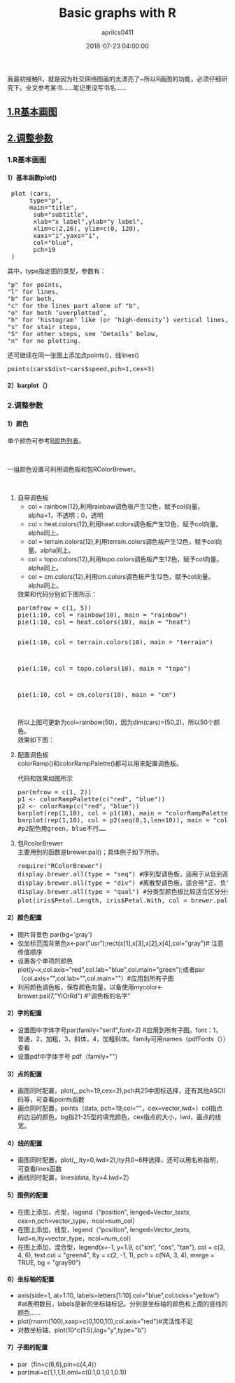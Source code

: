 ﻿---
layout: post
title: Basic graphs with R
date: 2018-07-23 04:00:00
tags: graph R
author: aprilcs0411
---





   
<p>我最初接触R，就是因为社交网络图画的太漂亮了~所以R画图的功能，必须仔细研究下。全文参考某书……笔记里没写书名……</p>
<h2 id="heading1"><a href="#basic">1.R基本画图</a></h2>
<h2 id="heading2"><a href="#chapter2">2.调整参数</a></h2>


<h3 id="basic" name="basic">1.R基本画图</h3>
<h4 id=c11>1）基本函数plot()</h4>
<pre>
 plot (cars,
      type="p",
      main="title",
       sub="subtitle",
       xlab="x label",ylab="y label",
       xlim=c(2,26), ylim=c(0, 120), 
       xaxs="i",yaxs="i",
       col="blue",
       pch=19
 )
</pre>
<amp-img src="{{ site.baseurl }}assets/images/g1.jpg" width="320" height="200" layout="responsive" alt="" class="mb3"></amp-img>
<p>其中，type指定图的类型，参数有：</p>
<pre>
"p" for points,
"l" for lines,
"b" for both,
"c" for the lines part alone of "b",
"o" for both ‘overplotted’,
"h" for ‘histogram’ like (or ‘high-density’) vertical lines,
"s" for stair steps,
"S" for other steps, see ‘Details’ below,
"n" for no plotting.
</pre>
<p>还可继续在同一张图上添加点points()，线lines()</p>
<pre>
points(cars$dist~cars$speed,pch=1,cex=3)
</pre>
<amp-img src="{{ site.baseurl }}assets/images/g2.jpg" width="320" height="200" layout="responsive" alt="" class="mb3"></amp-img>
<h4 id=c12>2）barplot（）</h4>


<h3 id="chapter2" name="chapter2">2.调整参数</h3>
<h4 id=c21>1）颜色</h4>
<p>单个颜色可参考<a href="http://www.stat.columbia.edu/~tzheng/files/Rcolor.pdf">R颜色列表</a>。</p><br/>
<p>一组颜色设置可利用调色板和包RColorBrewer。</p><br/>
<ol>
<li>
自带调色板
<ul>
<li>col = rainbow(12),利用rainbow调色板产生12色，赋予col向量。alpha=1，不透明；0，透明</li>
<li>col = heat.colors(12),利用heat.colors调色板产生12色，赋予col向量。alpha同上。</li>
<li>col = terrain.colors(12),利用terrain.colors调色板产生12色，赋予col向量。alpha同上。</li>
<li>col = topo.colors(12),利用topo.colors调色板产生12色，赋予col向量。alpha同上。</li>
<li>col =  cm.colors(12),利用cm.colors调色板产生12色，赋予col向量。alpha同上。</li>
</ul>
</li>
效果和代码分别如下图所示：
<pre>
par(mfrow = c(1, 5))
pie(1:10, col = rainbow(10), main = "rainbow")
pie(1:10, col = heat.colors(10), main = "heat")


pie(1:10, col = terrain.colors(10), main = "terrain")


pie(1:10, col = topo.colors(10), main = "topo")


pie(1:10, col = cm.colors(10), main = "cm")


</pre>
<amp-img src="{{ site.baseurl }}assets/images/g3.jpg" width="555" height="131" layout="responsive" alt="" class="mb3"></amp-img>
<p>所以上图可更新为col=rainbow(50)，因为dim(cars)=(50,2)，所以50个颜色。<br/>
效果如下图：</p>
<amp-img src="{{ site.baseurl }}assets/images/g4.jpg" width="417" height="388" layout="responsive" alt="" class="mb3"></amp-img>
<li>
配置调色板<br/>
colorRamp()和colorRampPalette()都可以用来配置调色板。
</li>
<p>代码和效果如图所示</p>
<pre>
par(mfrow = c(1, 2))
p1 <- colorRampPalette(c("red", "blue"))
p2 <- colorRamp(c("red", "blue")) 
barplot(rep(1,10), col = p1(10), main = "colorRampPalette")
barplot(rep(1,10), col = p2(seq(0,1,len=10)), main = "colorRamp")
#p2配色用green，blue不行……
</pre>
<amp-img src="{{ site.baseurl }}assets/images/g5.jpg" width="389" height="231" layout="responsive" alt="" class="mb3"></amp-img>
<li>包RcolorBrewer<br/>
主要用到的函数是brewer.pal()；具体例子如下所示。<br/>
<pre>
require("RColorBrewer")
display.brewer.all(type = "seq") #序列型调色板，适用于从低到高排序明显的数据，浅色数字小，深色数字大。
display.brewer.all(type = "div") #离散型调色板，适合带“正、负”的，对极值和中间值比较注重的数据
display.brewer.all(type = "qual") #分类型颜色板比较适合区分分类型的数据。
plot(iris$Petal.Length, iris$Petal.With, col = brewer.pal(3, "Set2")[iris$Species], main = "iris")#set2为调色板的名称，从中选取3种颜色。
</pre>
</li>
</ol>

<h4 id=c22>2）颜色配置</h4>
<ul>
<li>图片背景色 par(bg='gray')</li>
<li>仅坐标范围背景色x<-par("usr");rect(x[1],x[3],x[2],x[4],col="gray")# 注意传值顺序</li>
<li>设置各个单项的颜色 plot(y~x,col.axis="red",col.lab="blue",col.main="green");或者par（col.axis="",col.lab="",col.main=""）#应用到所有子图</li>
<li>利用颜色调色板，保存颜色向量，以备使用mycolor<-brewer.pal(7,"YlOrRd") #"调色板的名字"</li>
</ul>
<h4 id=c22>2）字的配置</h4>
<ul>
<li>设置图中字体字号par(family="serif",font=2) #应用到所有子图。font：1，普通，2，加粗，3，斜体，4，加粗斜体。family可用names（pdfFonts（））查看</li>
<li>设置pdf中字体字号 pdf（family=""）</li>
</ul>
<h4 id=c23>3）点的配置</h4>
<ul>
<li>画图同时配置，plot(,,,pch=19,cex=2),pch共25中图标选择，还有其他ASCII码等，可查看points函数</li>
<li>画点同时配置，points（data, pch=19,col=""，cex=vector,lwd=）col指点的边沿的颜色，bg指21-25型的填充颜色，cex指点的大小，lwd，画点的线宽。</li>
</ul>
<h4 id=c24>4）线的配置</h4>
<ul>
<li>画图同时配置，plot(,,,lty=0,lwd=2),lty共0~6种选择，还可以用名称指明，可查看lines函数</li>
<li>画线同时配置，lines(data, lty=4.lwd=2）</li>
</ul>
<h4 id=c25>5）图例的配置</h4>
<ul>
<li>在图上添加，点型，legend（“position", lenged=Vector_texts, cex=n,pch=vector_type，ncol=num_col）</li>
<li>在图上添加，线型，legend（“position", lenged=Vector_texts, lwd=n,lty=vector_type，ncol=num_col）</li>
<li>在图上添加，混合型，legend(x=-1, y=1.9,  
                                        c("sin", "cos", "tan"), 
                                        col = c(3, 4, 6),  
                                       text.col = "green4", 
                                       lty = c(2, -1, 1),  
                                        pch = c(NA, 3, 4), 
                                      merge = TRUE, 
                                       bg = "gray90")
</li>
</ul>
<h4 id=c26>6）坐标轴的配置</h4>
<ul>
<li>axis(side=1, at=1:10, labels=letters[1:10].col="blue",col.ticks="yellow") #at表明数目，labels是新的坐标轴标记。分别是坐标轴的颜色和上面的竖线的颜色……</li>
<li>plot(rnorm(100),xaxp=c(0,100,10),col.axis="red")#灵活性不足</li>
<li>对数坐标轴，plot(10^c(1:5),log="y",type="b")</li>
</ul>
<h4 id=c27>7）子图的配置</h4>
<ul>
<li>par（fin=c(6,6),pin=c(4,4)）</li>
<li>par(mai=c(1,1,1,1),omi=c(0.1,0.1,0.1,0.1))</li>
</ul>
